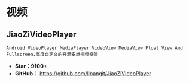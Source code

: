 <!--
 * @Description: 
 * @Author: twp
 * @LastEditors: twp
 * @Date: 2019-05-31 16:32:29
 * @LastEditTime: 2019-05-31 16:33:35
 -->

# 视频

## JiaoZiVideoPlayer

    Android VideoPlayer MediaPlayer VideoView MediaView Float View And Fullscreen.高度自定义的开源安卓视频框架

* **Star：9100+**
* **GitHub：** <https://github.com/lipangit/JiaoZiVideoPlayer>